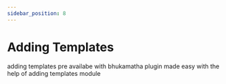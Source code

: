 ```yaml
---
sidebar_position: 8
---
```

# Adding Templates 

adding templates pre availabe with bhukamatha plugin made easy with the help of adding templates module 
